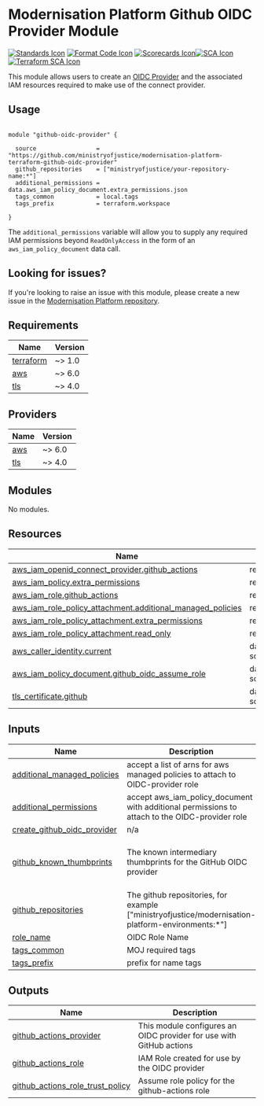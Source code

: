 # Modernisation Platform Github OIDC Provider Module
[![Standards Icon]][Standards Link] [![Format Code Icon]][Format Code Link] [![Scorecards Icon]][Scorecards Link][![SCA Icon]][SCA Link] [![Terraform SCA Icon]][Terraform SCA Link]

This module allows users to create an [OIDC Provider](https://registry.terraform.io/providers/hashicorp/aws/latest/docs/resources/iam_openid_connect_provider)
and the associated IAM resources required to make use of the connect provider.

## Usage

```hcl

module "github-oidc-provider" {

  source                 = "https://github.com/ministryofjustice/modernisation-platform-terraform-github-oidc-provider"
  github_repositories    = ["ministryofjustice/your-repository-name:*"]
  additional_permissions = data.aws_iam_policy_document.extra_permissions.json
  tags_common            = local.tags
  tags_prefix            = terraform.workspace

}

```

The `additional_permissions` variable will allow you to supply any required IAM permissions beyond `ReadOnlyAccess` in the form of
an `aws_iam_policy_document` data call.

<!--- BEGIN_TF_DOCS --->

<!--- END_TF_DOCS --->

## Looking for issues?

If you're looking to raise an issue with this module, please create a new issue in the [Modernisation Platform repository](https://github.com/ministryofjustice/modernisation-platform/issues).

<!-- BEGIN_TF_DOCS -->
## Requirements

| Name | Version |
|------|---------|
| <a name="requirement_terraform"></a> [terraform](#requirement\_terraform) | ~> 1.0 |
| <a name="requirement_aws"></a> [aws](#requirement\_aws) | ~> 6.0 |
| <a name="requirement_tls"></a> [tls](#requirement\_tls) | ~> 4.0 |

## Providers

| Name | Version |
|------|---------|
| <a name="provider_aws"></a> [aws](#provider\_aws) | ~> 6.0 |
| <a name="provider_tls"></a> [tls](#provider\_tls) | ~> 4.0 |

## Modules

No modules.

## Resources

| Name | Type |
|------|------|
| [aws_iam_openid_connect_provider.github_actions](https://registry.terraform.io/providers/hashicorp/aws/latest/docs/resources/iam_openid_connect_provider) | resource |
| [aws_iam_policy.extra_permissions](https://registry.terraform.io/providers/hashicorp/aws/latest/docs/resources/iam_policy) | resource |
| [aws_iam_role.github_actions](https://registry.terraform.io/providers/hashicorp/aws/latest/docs/resources/iam_role) | resource |
| [aws_iam_role_policy_attachment.additional_managed_policies](https://registry.terraform.io/providers/hashicorp/aws/latest/docs/resources/iam_role_policy_attachment) | resource |
| [aws_iam_role_policy_attachment.extra_permissions](https://registry.terraform.io/providers/hashicorp/aws/latest/docs/resources/iam_role_policy_attachment) | resource |
| [aws_iam_role_policy_attachment.read_only](https://registry.terraform.io/providers/hashicorp/aws/latest/docs/resources/iam_role_policy_attachment) | resource |
| [aws_caller_identity.current](https://registry.terraform.io/providers/hashicorp/aws/latest/docs/data-sources/caller_identity) | data source |
| [aws_iam_policy_document.github_oidc_assume_role](https://registry.terraform.io/providers/hashicorp/aws/latest/docs/data-sources/iam_policy_document) | data source |
| [tls_certificate.github](https://registry.terraform.io/providers/hashicorp/tls/latest/docs/data-sources/certificate) | data source |

## Inputs

| Name | Description | Type | Default | Required |
|------|-------------|------|---------|:--------:|
| <a name="input_additional_managed_policies"></a> [additional\_managed\_policies](#input\_additional\_managed\_policies) | accept a list of arns for aws managed policies to attach to OIDC-provider role | `list(string)` | `[]` | no |
| <a name="input_additional_permissions"></a> [additional\_permissions](#input\_additional\_permissions) | accept aws\_iam\_policy\_document with additional permissions to attach to the OIDC-provider role | `string` | n/a | yes |
| <a name="input_create_github_oidc_provider"></a> [create\_github\_oidc\_provider](#input\_create\_github\_oidc\_provider) | n/a | `bool` | `true` | no |
| <a name="input_github_known_thumbprints"></a> [github\_known\_thumbprints](#input\_github\_known\_thumbprints) | The known intermediary thumbprints for the GitHub OIDC provider | `list(string)` | <pre>[<br/>  "1c58a3a8518e8759bf075b76b750d4f2df264fcd",<br/>  "6938fd4d98bab03faadb97b34396831e3780aea1"<br/>]</pre> | no |
| <a name="input_github_repositories"></a> [github\_repositories](#input\_github\_repositories) | The github repositories, for example ["ministryofjustice/modernisation-platform-environments:*"] | `list(string)` | n/a | yes |
| <a name="input_role_name"></a> [role\_name](#input\_role\_name) | OIDC Role Name | `string` | `"github-actions"` | no |
| <a name="input_tags_common"></a> [tags\_common](#input\_tags\_common) | MOJ required tags | `map(string)` | n/a | yes |
| <a name="input_tags_prefix"></a> [tags\_prefix](#input\_tags\_prefix) | prefix for name tags | `string` | n/a | yes |

## Outputs

| Name | Description |
|------|-------------|
| <a name="output_github_actions_provider"></a> [github\_actions\_provider](#output\_github\_actions\_provider) | This module configures an OIDC provider for use with GitHub actions |
| <a name="output_github_actions_role"></a> [github\_actions\_role](#output\_github\_actions\_role) | IAM Role created for use by the OIDC provider |
| <a name="output_github_actions_role_trust_policy"></a> [github\_actions\_role\_trust\_policy](#output\_github\_actions\_role\_trust\_policy) | Assume role policy for the github-actions role |
<!-- END_TF_DOCS -->

[Standards Link]: https://github-community.service.justice.gov.uk/repository-standards/modernisation-platform-github-oidc-provider "Repo standards badge."
[Standards Icon]: https://github-community.service.justice.gov.uk/repository-standards/api/modernisation-platform-github-oidc-provider/badge
[Format Code Icon]: https://img.shields.io/github/actions/workflow/status/ministryofjustice/modernisation-platform-github-oidc-provider/format-code.yml?labelColor=231f20&style=for-the-badge&label=Formate%20Code
[Format Code Link]: https://github.com/ministryofjustice/modernisation-platform-github-oidc-provider/actions/workflows/format-code.yml
[Scorecards Icon]: https://img.shields.io/github/actions/workflow/status/ministryofjustice/modernisation-platform-github-oidc-provider/scorecards.yml?branch=main&labelColor=231f20&style=for-the-badge&label=Scorecards
[Scorecards Link]: https://github.com/ministryofjustice/modernisation-platform-github-oidc-provider/actions/workflows/scorecards.yml
[SCA Icon]: https://img.shields.io/github/actions/workflow/status/ministryofjustice/modernisation-platform-github-oidc-provider/code-scanning.yml?branch=main&labelColor=231f20&style=for-the-badge&label=Secure%20Code%20Analysis
[SCA Link]: https://github.com/ministryofjustice/modernisation-platform-github-oidc-provider/actions/workflows/code-scanning.yml
[Terraform SCA Icon]: https://img.shields.io/github/actions/workflow/status/ministryofjustice/modernisation-platform-github-oidc-provider/code-scanning.yml?branch=main&labelColor=231f20&style=for-the-badge&label=Terraform%20Static%20Code%20Analysis
[Terraform SCA Link]: https://github.com/ministryofjustice/modernisation-platform-github-oidc-provider/actions/workflows/terraform-static-analysis.yml
